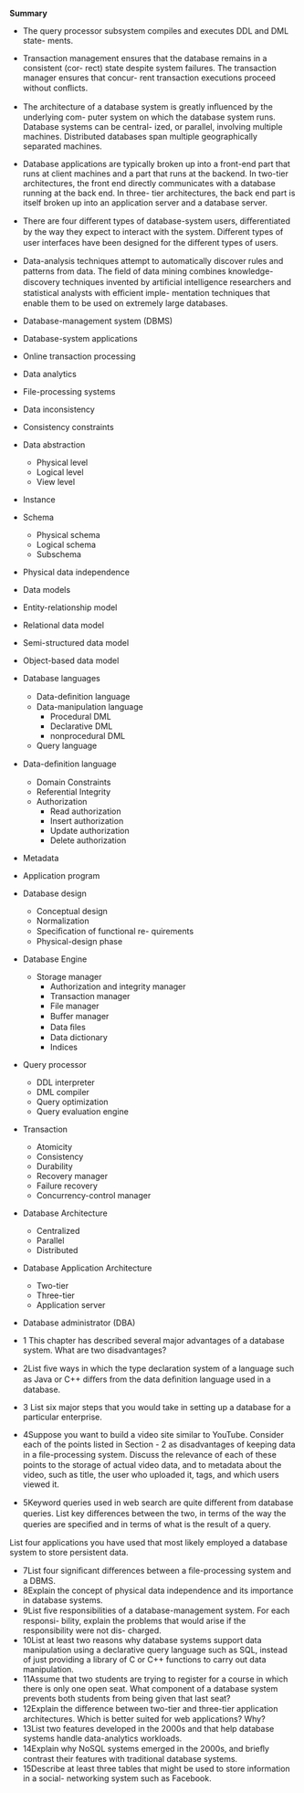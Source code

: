 **Summary**

- The query processor subsystem compiles and executes DDL and DML state-
  ments.
- Transaction management ensures that the database remains in a consistent (cor-
  rect) state despite system failures. The transaction manager ensures that concur-
  rent transaction executions proceed without conﬂicts.
- The architecture of a database system is greatly inﬂuenced by the underlying com-
  puter system on which the database system runs. Database systems can be central-
  ized, or parallel, involving multiple machines. Distributed databases span multiple
  geographically separated machines.
- Database applications are typically broken up into a front-end part that runs at
  client machines and a part that runs at the backend. In two-tier architectures, the
  front end directly communicates with a database running at the back end. In three-
  tier architectures, the back end part is itself broken up into an application server
  and a database server.
- There are four diﬀerent types of database-system users, diﬀerentiated by the way
  they expect to interact with the system. Diﬀerent types of user interfaces have been
  designed for the diﬀerent types of users.
- Data-analysis techniques attempt to automatically discover rules and patterns from
  data. The ﬁeld of data mining combines knowledge-discovery techniques invented
  by artiﬁcial intelligence researchers and statistical analysts with eﬃcient imple-
  mentation techniques that enable them to be used on extremely large databases.
- Database-management system
  (DBMS)
- Database-system applications
- Online transaction processing
- Data analytics
- File-processing systems
- Data inconsistency
- Consistency constraints
- Data abstraction

  - Physical level
  - Logical level
  - View level
- Instance
- Schema

  - Physical schema
  - Logical schema
  - Subschema
- Physical data independence
- Data models
- Entity-relationship model
- Relational data model
- Semi-structured data model
- Object-based data model
- Database languages

  - Data-deﬁnition language
  - Data-manipulation language
    - Procedural DML
    - Declarative DML
    - nonprocedural DML
  - Query language
- Data-deﬁnition language

  - Domain Constraints
  - Referential Integrity
  - Authorization
    - Read authorization
    - Insert authorization
    - Update authorization
    - Delete authorization
- Metadata
- Application program
- Database design

  - Conceptual design
  - Normalization
  - Speciﬁcation of functional re-
    quirements
  - Physical-design phase
- Database Engine

  - Storage manager
    - Authorization and integrity
      manager
    - Transaction manager
    - File manager
    - Buﬀer manager
    - Data ﬁles
    - Data dictionary
    - Indices
- Query processor

  - DDL interpreter
  - DML compiler
  - Query optimization
  - Query evaluation engine
- Transaction

  - Atomicity
  - Consistency
  - Durability
  - Recovery manager
  - Failure recovery
  - Concurrency-control manager
- Database Architecture

  - Centralized
  - Parallel
  - Distributed
- Database Application Architecture

  - Two-tier
  - Three-tier
  - Application server
- Database administrator (DBA)


- 1 This chapter has described several major advantages of a database system. What
are two disadvantages?

- 2List ﬁve ways in which the type declaration system of a language such as Java
or C++ diﬀers from the data deﬁnition language used in a database.

- 3 List six major steps that you would take in setting up a database for a particular
enterprise.
- 4Suppose you want to build a video site similar to YouTube. Consider each of the
points listed in Section - 2 as disadvantages of keeping data in a ﬁle-processing
system. Discuss the relevance of each of these points to the storage of actual
video data, and to metadata about the video, such as title, the user who uploaded
it, tags, and which users viewed it.
- 5Keyword queries used in web search are quite diﬀerent from database queries.
List key diﬀerences between the two, in terms of the way the queries are speciﬁed
and in terms of what is the result of a query.

List four applications you have used that most likely employed a database system
to store persistent data.

- 7List four signiﬁcant diﬀerences between a ﬁle-processing system and a DBMS.
- 8Explain the concept of physical data independence and its importance in
database systems.
- 9List ﬁve responsibilities of a database-management system. For each responsi-
bility, explain the problems that would arise if the responsibility were not dis-
charged.
- 10List at least two reasons why database systems support data manipulation using
a declarative query language such as SQL, instead of just providing a library of
C or C++ functions to carry out data manipulation.
- 11Assume that two students are trying to register for a course in which there is only
one open seat. What component of a database system prevents both students
from being given that last seat?
- 12Explain the diﬀerence between two-tier and three-tier application architectures.
Which is better suited for web applications? Why?
- 13List two features developed in the 2000s and that help database systems handle
data-analytics workloads.
- 14Explain why NoSQL systems emerged in the 2000s, and brieﬂy contrast their
features with traditional database systems.
- 15Describe at least three tables that might be used to store information in a social-
networking system such as Facebook.
